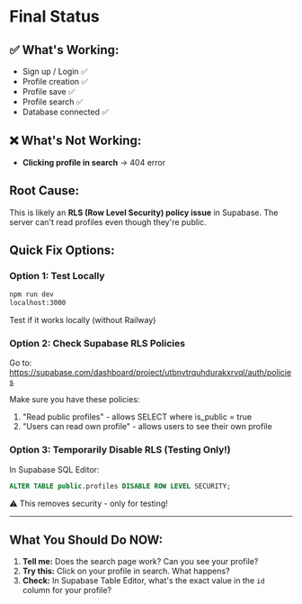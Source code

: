 # Final Status

## ✅ What's Working:
- Sign up / Login ✅
- Profile creation ✅ 
- Profile save ✅
- Profile search ✅
- Database connected ✅

## ❌ What's Not Working:
- **Clicking profile in search** → 404 error

## Root Cause:
This is likely an **RLS (Row Level Security) policy issue** in Supabase. The server can't read profiles even though they're public.

## Quick Fix Options:

### Option 1: Test Locally
```bash
npm run dev
localhost:3000
```
Test if it works locally (without Railway)

### Option 2: Check Supabase RLS Policies
Go to: https://supabase.com/dashboard/project/utbnvtrquhdurakxrvql/auth/policies

Make sure you have these policies:
1. "Read public profiles" - allows SELECT where is_public = true
2. "Users can read own profile" - allows users to see their own profile

### Option 3: Temporarily Disable RLS (Testing Only!)
In Supabase SQL Editor:
```sql
ALTER TABLE public.profiles DISABLE ROW LEVEL SECURITY;
```
⚠️ This removes security - only for testing!

---

## What You Should Do NOW:

1. **Tell me:** Does the search page work? Can you see your profile?
2. **Try this:** Click on your profile in search. What happens?
3. **Check:** In Supabase Table Editor, what's the exact value in the `id` column for your profile?

